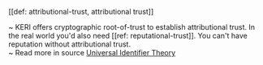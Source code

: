 [[def: attributional-trust, attributional trust]]

~ KERI offers cryptographic root-of-trust to establish attributional trust. In the real world you'd also need [[ref: reputational-trust]]. You can't have reputation without attributional trust.  
~ Read more in source [Universal Identifier Theory](https://github.com/SmithSamuelM/Papers/blob/master/whitepapers/IdentifierTheory_web.pdf)
